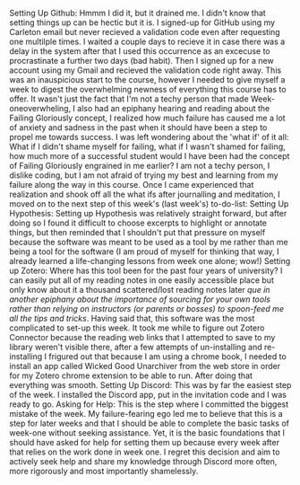 

Setting Up Github: Hmmm I did it, but it drained me. I didn't know that setting things up can be hectic but it is.
                   I signed-up for GitHub using my Carleton email but never recieved a validation code even after requesting
                   one multilple times. I waited a couple days to recieve it in case there was a delay in the system after 
                   that I used this occurrence as an excecuse to procrastinate a further two days (bad habit). Then I signed 
                   up for a new account using my Gmail and recieved the validation code right away. This was an inauspicious 
                   start to the course, however I needed to give myself a week to digest the overwhelming newness of everything
                   this course has to offer. It wasn't just the fact that I'm not a techy person that made Week-oneoverwheling,
                   I also had an epiphany hearing and reading about the Failing Gloriously concept, I realized how much failure 
                   has caused me a lot of anxiety and sadness in the past when it should have been a step to propel me towards
                   success. I was left wondering about the 'what if' of it all: What if I didn't shame myself for failing, what
                   if I wasn't shamed for failing, how much more of a successful student would I have been had the concept of 
                   Failing Gloriously engrained in me earlier? I am not a techy person, I dislike coding, but I am not afraid
                   of trying my best and learning from my failure along the way in this course. Once I came experienced that
                   realization and shook off all the what ifs after journalling and meditation, I moved on to the next step of 
                   this week's (last week's) to-do-list:
Setting Up Hypothesis: Setting up Hypothesis was relatively straight forward, but after doing so I found it difficult to choose 
                       excerpts to highlight or annotate things, but then reminded that I shouldn't put that pressure on myself                        because the software was meant to be used as a tool by me rather than me being a tool for the software 
                       (I am proud of myself for thinking that way, I already learned a life-changing lessons from week one 
                        alone; wow!)
Setting up Zotero: Where has this tool been for the past four years of university? I can easily put all of my reading notes in
                   one easily accessible place but only know about it a thousand scattered/lost reading notes later *que in 
                   another epiphany about the importance of sourcing for your own tools rather than relying on instructors (or 
                   parents or bosses) to spoon-feed me all the tips and tricks*. Having said that, this software was the most
                   complicated to set-up this week. It took me while to figure out Zotero Connector because the reading web
                   links that I attempted to save to my library weren't visible there, after a few attempts of un-installing
                   and re-installing I frigured out that because I am using a chrome book, I needed to install an app called
                   Wicked Good Unarchiver from the web store in order for my Zotero chrome extension to be able to run. After 
                   doing that everything was smooth.
Setting Up Discord: This was by far the easiest step of the week. I installed the Discord app, put in the invitation code and
                    I was ready to go.
Asking for Help: This is the step where I committed the biggest mistake of the week. My failure-fearing ego led me to believe 
                 that this is a step for later weeks and that I should be able to complete the basic tasks of week-one without
                 seeking assistance. Yet, it is the basic foundations that I should have asked for help for setting them up 
                 because every week after that relies on the work done in week one. I regret this decision and aim to actively
                 seek help and share my knowledge through Discord more often, more rigorously and most importantly shamelessly.
                 
        
        
